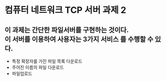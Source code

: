 # 컴퓨터 네트워크 TCP 서버 과제 2

## 이 과제는 간단한 파일서버를 구현하는 것이다. <br>이 서버를 이용하여 사용자는 3가지 서비스 를 수행할 수 있다.<br>
- 특정 확장자를 가진 파일 목록 다운로드
- 주어진 이름의 파일 다운로드
- 파일업로드


